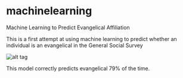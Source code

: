 # machinelearning
Machine Learning to Predict Evangelical Affiliation

This is a first attempt at using machine learning to predict whether an individual is an evangelical in the General Social Survey 

![alt tag](http://i.imgur.com/dZr6XXm.png)

This model correctly predicts evangelical 79% of the time. 
